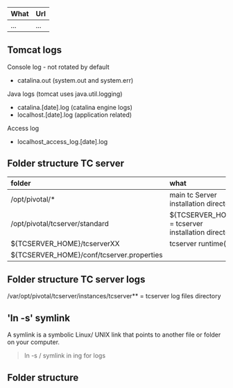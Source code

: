 | What        | Url                                                                                                                            |
|-------------|--------------------------------------------------------------------------------------------------------------------------------|
| ...         | ...                                                                                                                            | 

## Tomcat logs
Console log - not rotated by default
- catalina.out (system.out and system.err)

Java logs (tomcat uses java.util.logging)
- catalina.[date].log (catalina engine logs)
- localhost.[date].log (application related)

Access log
- localhost_access_log.[date].log

## Folder structure TC server
| folder                                    | what                                               |
|:------------------------------------------|:---------------------------------------------------|
| /opt/pivotal/*                            | main tc Server installation directory              |
| /opt/pivotal/tcserver/standard            | ${TCSERVER_HOME} = tcserver installation directory |
| ${TCSERVER_HOME}/tcserverXX               | tcserver runtime(s)                                |
| ${TCSERVER_HOME}/conf/tcserver.properties |                                                    |

## Folder structure TC server logs
/var/opt/pivotal/tcserver/instances/tcserver** = tcserver log files directory

## 'ln -s' symlink
A symlink is a symbolic Linux/ UNIX link that points to another file or folder on your computer.
> ln -s /<path to be linked> <path of the link to be created>
> symlink in ing for logs

## Folder structure

